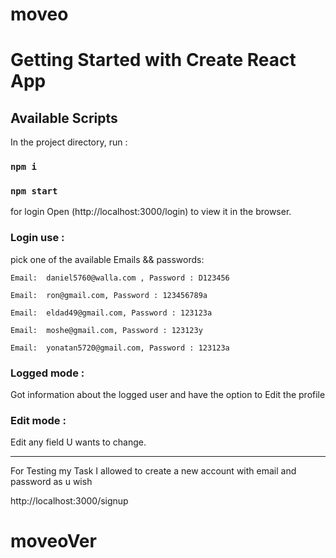 # moveo
# Getting Started with Create React App

## Available Scripts

In the project directory, run : 

### `npm i` 

### `npm start`

for login
Open (http://localhost:3000/login) to view it in the browser.



### Login use :
pick one of the available Emails && passwords: 




	Email:  daniel5760@walla.com , Password : D123456
	
	Email:  ron@gmail.com, Password : 123456789a
	
	Email:  eldad49@gmail.com, Password : 123123a
	
	Email:  moshe@gmail.com, Password : 123123y
	
	Email:  yonatan5720@gmail.com, Password : 123123a
	
	


### Logged mode :
Got information about the logged user
and have the option to Edit the profile	

### Edit mode : 
Edit any field U wants to change.


--------------------------------------------------------------------------------------------------------------------------------------------------------------------------
For Testing my Task I allowed to create a new account with email and password as u wish

http://localhost:3000/signup
# moveoVer
